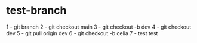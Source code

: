 # test-branch

1 - git branch
2 - git checkout main
3 - git checkout -b dev
4 - git checkout dev
5 - git pull origin dev
6 - git checkout -b celia
7 - test test
